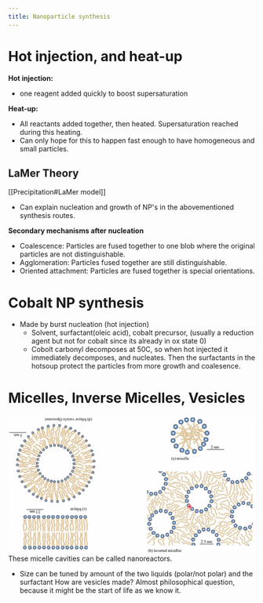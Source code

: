 ```yaml
---
title: Nanoparticle synthesis
---
```

# Hot injection, and heat-up
**Hot injection:**
- one reagent added quickly to boost supersaturation

**Heat-up:**
- All reactants added together, then heated. Supersaturation reached during this heating.
- Can only hope for this to happen fast enough to have homogeneous and small particles.

## LaMer Theory
[[Precipitation#LaMer model]]
- Can explain nucleation and growth of NP's in the abovementioned synthesis routes.

**Secondary mechanisms after nucleation**
- Coalescence: Particles are fused together to one blob where the original particles are not distinguishable.
- Agglomeration: Particles fused together are still distinguishable.
- Oriented attachment: Particles are fused together is special orientations.

# Cobalt NP synthesis
- Made by burst nucleation (hot injection)
	- Solvent, surfactant(oleic acid), cobalt precursor, (usually a reduction agent but not for cobalt since its already in ox state 0)
	- Cobolt carbonyl decomposes at 50C, so when hot injected it immediately decomposes, and nucleates. Then the surfactants in the hotsoup protect the particles from more growth and coalesence.

# Micelles, Inverse Micelles, Vesicles
![](./static/KJM5020-images/micelles.png)
These micelle cavities can be called nanoreactors.
- Size can be tuned by amount of the two liquids (polar/not polar) and the surfactant
How are vesicles made? Almost philosophical question, because it might be the start of life as we know it.